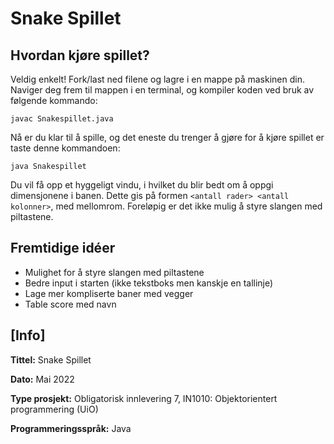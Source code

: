 # Snake Spillet

## Hvordan kjøre spillet?
Veldig enkelt! Fork/last ned filene og lagre i en mappe på maskinen din. Naviger deg frem til mappen i en terminal, og kompiler koden ved bruk av følgende kommando:

`javac Snakespillet.java`

Nå er du klar til å spille, og det eneste du trenger å gjøre for å kjøre spillet er taste denne kommandoen:

`java Snakespillet`

Du vil få opp et hyggeligt vindu, i hvilket du blir bedt om å oppgi dimensjonene i banen. Dette gis på formen `<antall rader> <antall kolonner>`, med mellomrom. Foreløpig er det ikke mulig å styre slangen med piltastene.

## Fremtidige idéer
- Mulighet for å styre slangen med piltastene
- Bedre input i starten (ikke tekstboks men kanskje en tallinje)
- Lage mer kompliserte baner med vegger
- Table score med navn


## [Info]
**Tittel:** Snake Spillet

**Dato:** Mai 2022

**Type prosjekt:** Obligatorisk innlevering 7, IN1010: Objektorientert programmering (UiO)

**Programmeringsspråk:** Java
